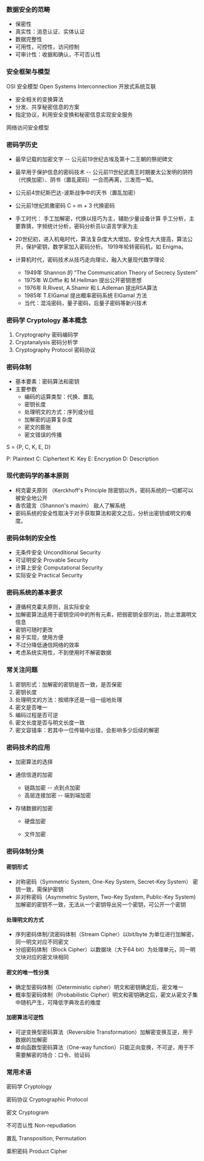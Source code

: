 ### 数据安全的范畴

- 保密性
- 真实性：消息认证、实体认证
- 数据完整性
- 可用性，可控性，访问控制
- 可审计性：收据和确认，不可否认性



### 安全框架与模型

OSI 安全模型 Open Systems Interconnection 开放式系统互联

- 安全相关的变换算法
- 分发、共享秘密信息的方案
- 指定协议，利用安全变换和秘密信息实现安全服务

网络访问安全模型



### 密码学历史

- 最早记载的加密文字 -- 公元前19世纪古埃及第十二王朝的祭祀碑文

- 最早用于保护信息的密码技术 -- 公元前11世纪武周王时期姜太公发明的阴符（代换加密）、阴书（置乱密码）一合而再离，三发而一知。

- 公元前4世纪斯巴达-波斯战争中的天书（置乱加密）

- 公元前1世纪凯撒密码 C = m + 3 代换密码

- 手工时代：
  手工加解密，代换以技巧为主，辅助少量设备计算
  手工分析，主要靠猜，字频统计分析，密码分析员以语言学家为主

- 20世纪初，进入机电时代，算法复杂度大大增加，安全性大大提高，算法公开，保护密钥，数学家加入密码分析。
  1919年轮转密码机，如 Enigma。

- 计算机时代，密码技术从技巧走向理论，融入大量现代数学理论

  - 1949年 Shannon 的 “The Communication Theory of Secrecy System”
  - 1975年 W.Diffie 和 M.Hellman 提出公开密钥思想
  - 1976年 R.Rivest, A.Shamir 和 L.Adleman 提出RSA算法
  - 1985年 T.EIGamal 提出概率密码系统 EIGamal 方法
  - 当代：混沌密码，量子密码，后量子密码等新兴技术



### 密码学 Cryptology 基本概念

1. Cryptography 密码编码学
2. Cryptanalysis 密码分析学
3. Cryptography Protocol 密码协议



### 密码体制

- 基本要素：密码算法和密钥
- 主要参数
  - 编码的运算类型：代换、置乱
  - 密钥长度
  - 处理明文的方式：序列或分组
  - 加解密的运算复杂度
  - 密文的膨胀
  - 密文错误的传播

S = {P, C, K, E, D}

P: Plaintext C: Ciphertext K: Key E: Encryption D: Description



### 现代密码学的基本原则

- 柯克霍夫原则 （Kerckhoff's Principle
  除密钥以外，密码系统的一切都可以被安全地公开
- 香农箴言（Shannon's maxim）
  敌人了解系统
- 密码系统的安全性取决于对手获取算法和密文之后，分析出密钥或明文的难度。



### 密码体制的安全性

- 无条件安全 Unconditional Security
- 可证明安全 Provable Security
- 计算上安全 Computational Security
- 实际安全 Practical Security



### 密码系统的基本要求

- 遵循柯克霍夫原则，且实际安全
- 加解密算法适用于密钥空间中的所有元素，把弱密钥全部列出，防止泄漏明文信息
- 密钥可随时更改
- 易于实现，使用方便
- 不过分降低通信网络的效率
- 考虑系统实用性，不到使用时不解密数据



### 常关注问题

1. 密钥形式：加解密的密钥是否一致，是否保密
2. 密钥长度
3. 处理明文的方法：按顺序还是一组一组地处理
4. 密文是否唯一
5. 编码过程是否可逆
6. 密文长度是否与明文长度一致
7. 密文容错率：若其中一位传输中出错，会影响多少后续的解密



### 密码技术的应用

- 加密算法的选择

- 通信信道的加密

  - 链路加密 -- 点到点加密
  - 高层连接加密 -- 端到端加密

- 存储数据的加密

  - 硬盘加密

  - 文件加密

    

### 密码体制分类

#### 密钥形式

- 对称密码（Symmetric System, One-Key System, Secret-Key System）
  密钥一致，需保护密钥
- 非对称密码（Asymmetric System, Two-Key System, Public-Key System) 
  加解密的密钥不一致，无法从一个密钥导出另一个密钥，可公开一个密钥

#### 处理明文的方式

- 序列密码体制/流密码体制（Stream Cipher）以bit/byte 为单位进行加解密，同一明文对应不同密文
- 分组密码体制（Block Cipher）以数据块（大于64 bit）为处理单元，同一明文块对应的密文块相同

#### 密文的唯一性分类

- 确定型密码体制（Deterministic cipher）明文和密钥确定后，密文唯一
- 概率型密码体制（Probabilistic Cipher）明文和密钥确定后，密文从密文子集中随机产生，可降低字典攻击的难度

#### 加密算法可逆性

- 可逆变换型密码算法（Reversible Transformation）加解密变换互逆，用于数据的加解密
- 单向函数型密码算法（One-way function）只能正向变换，不可逆，用于不需要解密的场合：口令、验证码



### 常用术语

密码学 Cryptology

密码协议 Cryptographic Protocol

密文 Cryptogram

不可否认性 Non-repudiation

置乱 Transposition, Permutation

乘积密码 Product Cipher


